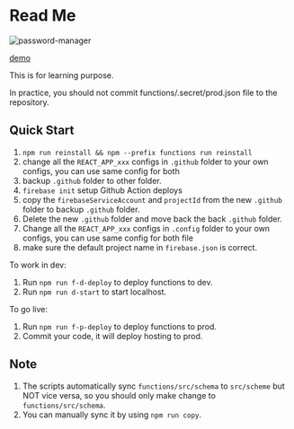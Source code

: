 # Read Me

![password-manager]('./img1.png')

[demo](https://password-manager-3f905.web.app/)

This is for learning purpose.

In practice, you should not commit functions/.secret/prod.json file to the repository.

## Quick Start

1. `npm run reinstall && npm --prefix functions run reinstall`
2. change all the `REACT_APP_xxx` configs in `.github` folder to your own configs, you can use same config for both
3. backup `.github` folder to other folder.
4. `firebase init` setup Github Action deploys
5. copy the `firebaseServiceAccount` and `projectId` from the new `.github` folder to backup `.github` folder.
6. Delete the new `.github` folder and move back the back `.github` folder.
7. Change all the `REACT_APP_xxx` configs in `.config` folder to your own configs, you can use same config for both file
8. make sure the default project name in `firebase.json` is correct.

To work in dev:

1. Run `npm run f-d-deploy` to deploy functions to dev.
2. Run `npm run d-start` to start localhost.

To go live:

1. Run `npm run f-p-deploy` to deploy functions to prod.
2. Commit your code, it will deploy hosting to prod.

## Note

1. The scripts automatically sync `functions/src/schema` to `src/scheme` but NOT vice versa, so you should only make change to `functions/src/schema`.
2. You can manually sync it by using `npm run copy`.
